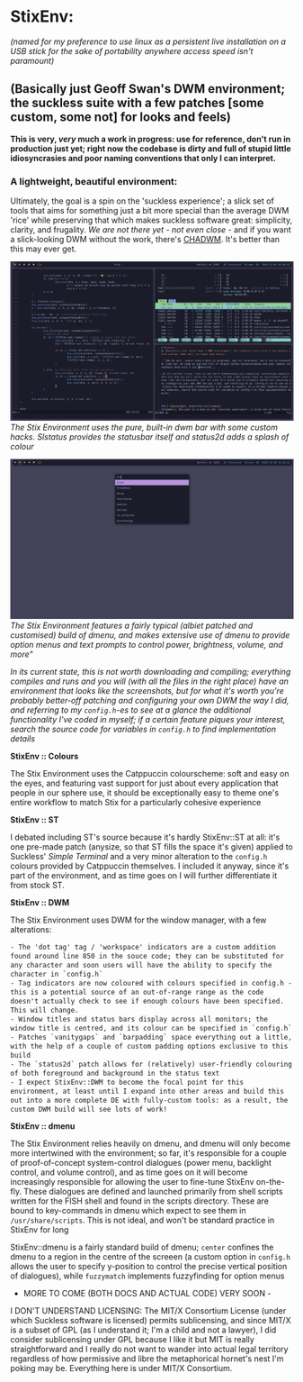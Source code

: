 # StixEnv: 
_(named for my preference to use linux as a persistent live installation on a USB stick for the sake of portability anywhere access speed isn't paramount)_

## (Basically just Geoff Swan's DWM environment; the suckless suite with a few patches [some custom, some not] for looks and feels)

__This is very, *very* much a work in progress: use for reference, don't run in production just yet; right now the codebase is dirty and full of stupid little idiosyncrasies and poor naming conventions that only I can interpret.__


### A lightweight, beautiful environment:
Ultimately, the goal is a spin on the 'suckless experience'; a slick set of tools that aims for something just a bit more special than the average DWM 'rice' while preserving that which makes suckless software great: simplicity, clarity, and frugality. _We are not there yet - not even close -_ and if you want a slick-looking DWM without the work, there's [CHADWM](https://github.com/siduck/chadwm/). It's better than this may ever get.


![alt text](screenshots/typical_usage.png) 
_The Stix Environment uses the pure, built-in dwm bar with some custom hacks. Slstatus provides the statusbar itself and status2d adds a splash of colour_

![alt text](screenshots/app_launcher.png) 
_The Stix Environment features a fairly typical (albiet patched and customised) build of dmenu, and makes extensive use of dmenu to provide option menus and text prompts to control power, brightness, volume, and more"_

_In its current state, this is not worth downloading and compiling; everything compiles and runs and you will (with all the files in the right place) have an environment that looks like the screenshots, but for what it's worth you're probably better-off patching and configuring your own DWM the way I did, and referring to my `config.h`-es to see at a glance the additional functionality I've coded in myself; if a certain feature piques your interest, search the source code for variables in `config.h` to find implementation details_

__StixEnv :: Colours__

The Stix Environment uses the Catppuccin colourscheme: soft and easy on the eyes, and featuring vast support for just about every application that people in our sphere use, it should be exceptionally easy to theme one's entire workflow to match Stix for a particularly cohesive experience

__StixEnv :: ST__

I debated including ST's source because it's hardly StixEnv::ST at all: it's one pre-made patch (anysize, so that ST fills the space it's given) applied to Suckless' *Simple Terminal* and a very minor alteration to the `config.h` colours provided by Catppuccin themselves. I included it anyway, since it's part of the environment, and as time goes on I will further differentiate it from stock ST.

__StixEnv :: DWM__

The Stix Environment uses DWM for the window manager, with a few alterations:

    - The 'dot tag' tag / 'workspace' indicators are a custom addition found around line 850 in the souce code; they can be substituted for any character and soon users will have the ability to specify the character in `config.h`
    - Tag indicators are now coloured with colours specified in config.h - this is a potential source of an out-of-range range as the code doesn't actually check to see if enough colours have been specified. This will change.
    - Window titles and status bars display across all monitors; the window title is centred, and its colour can be specified in `config.h`
    - Patches `vanitygaps` and `barpadding` space everything out a little, with the help of a couple of custom padding options exclusive to this build
    - The `status2d` patch allows for (relatively) user-friendly colouring of both foreground and background in the status text
    - I expect StixEnv::DWM to become the focal point for this environment, at least until I expand into other areas and build this out into a more complete DE with fully-custom tools: as a result, the custom DWM build will see lots of work!

__StixEnv :: dmenu__

The Stix Environment relies heavily on dmenu, and dmenu will only become more intertwined with the environment; so far, it's responsible for a couple of proof-of-concept system-control dialogues (power menu, backlight control, and volume control), and as time goes on it will become increasingly responsible for allowing the user to fine-tune StixEnv on-the-fly. These dialogues are defined and launched primarily from shell scripts written for the FISH shell and found in the scripts directory. These are bound to key-commands in dmenu which expect to see them in `/usr/share/scripts`. This is not ideal, and won't be standard practice in StixEnv for long

StixEnv::dmenu is a fairly standard build of dmenu; `center` confines the dmenu to a region in the centre of the screeen (a custom option in `config.h` allows the user to specify y-position to control the precise vertical position of dialogues), while `fuzzymatch` implements fuzzyfinding for option menus

- MORE TO COME (BOTH DOCS AND ACTUAL CODE) VERY SOON -

I DON'T UNDERSTAND LICENSING: The MIT/X Consortium License (under which Suckless software is licensed) permits sublicensing, and since MIT/X is a subset of GPL (as I understand it; I'm a child and not a lawyer), I did consider sublicensing under GPL because I like it but MIT is really straightforward and I really do not want to wander into actual legal territory regardless of how permissive and libre the metaphorical hornet's nest I'm poking may be. Everything here is under MIT/X Consortium.
